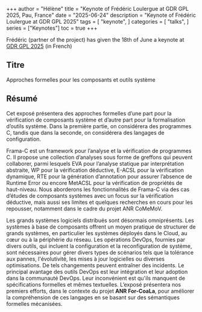 +++
author = "Hélène"
title = "Keynote of Frédéric Loulergue at GDR GPL 2025, Pau, France"
date = "2025-06-24"
description = "Keynote of Frédéric Loulergue at GDR GPL 2025"
tags = [
    "keynote",
]
categories = [
    "talks",
]
series = ["Keynotes"]
toc = true
+++

Frédéric (partner of the project) has given the 18th of June a keynote at [GDR GPL 2025](https://gdrgpl2025.sciencesconf.org/resource/page/id/4) (in French)
<!--more-->

## Titre

Approches formelles pour les composants et outils système

## Résumé

Cet exposé présentera des approches formelles d’une part pour la vérification de composants système et d’autre part pour la formalisation d’outils système. Dans la première partie, on considérera des programmes C, tandis que dans la seconde, on considérera des langages de configuration.

Frama-C est un framework pour l’analyse et la vérification de programmes C. Il propose une collection d’analyses sous forme de greffons qui peuvent collaborer, parmi lesquels EVA pour l’analyse statique par interprétation abstraite, WP pour la vérification déductive, E-ACSL pour la vérification dynamique, RTE pour la génération d’annotation pour assurer l’absence de Runtime Error ou encore MetACSL pour la vérification de propriétés de haut-niveau. Nous aborderons les fonctionnalités de Frama-C via des cas d’études de composants systèmes avec un focus sur la vérification déductive, mais aussi ses limites et quelques recherches en cours pour les repousser, notamment dans le cadre du projet ANR CoMeMoV.

Les grands systèmes logiciels distribués sont désormais omniprésents. Les systèmes à base de composants offrent un moyen pratique de structurer de grands systèmes, en particulier les systèmes déployés dans le Cloud, au cœur ou à la périphérie du réseau. Les opérations DevOps, fournies par divers outils, qui incluent la configuration et la reconfiguration de système, sont nécessaires pour gérer divers types de scénarios tels que la tolérance aux pannes, l'évolutivité, les mises à jour logicielles ou diverses optimisations. De tels changements peuvent entraîner des incidents. Le principal avantage des outils DevOps est leur intégration et leur adoption dans la communauté DevOps. Leur inconvénient est qu'ils manquent de spécifications formelles et mêmes textuelles. L’exposé présentera nos premiers efforts, dans le contexte du projet **ANR For-CoaLa**, pour améliorer la compréhension de ces langages en se basant sur des sémantiques formelles mécanisées.

